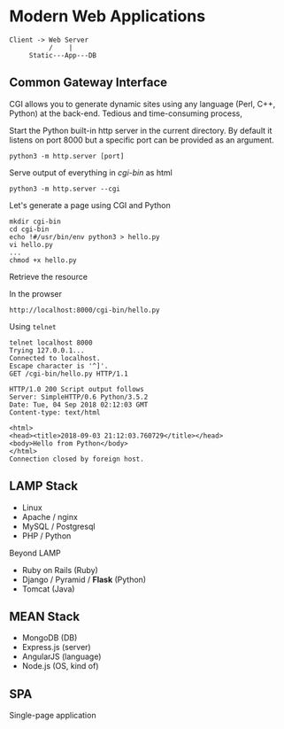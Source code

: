 # Modern Web Applications

```
Client -> Web Server
          /    | 
     Static---App---DB   
```

## Common Gateway Interface

CGI allows you to generate dynamic sites using any language (Perl, C++, Python) at the back-end. Tedious and time-consuming process, 

Start the Python built-in http server in the current directory. By default it listens on port 8000 but a specific port can be provided as an argument.

```
python3 -m http.server [port]
```
    
Serve output of everything in *cgi-bin* as html

```
python3 -m http.server --cgi
```

Let's generate a page using CGI and Python

```
mkdir cgi-bin
cd cgi-bin
echo !#/usr/bin/env python3 > hello.py
vi hello.py
...
chmod +x hello.py
```

Retrieve the resource

In the prowser

```
http://localhost:8000/cgi-bin/hello.py
```

Using `telnet`

```
telnet localhost 8000
Trying 127.0.0.1...
Connected to localhost.
Escape character is '^]'.
GET /cgi-bin/hello.py HTTP/1.1

HTTP/1.0 200 Script output follows
Server: SimpleHTTP/0.6 Python/3.5.2
Date: Tue, 04 Sep 2018 02:12:03 GMT
Content-type: text/html

<html>
<head><title>2018-09-03 21:12:03.760729</title></head>
<body>Hello from Python</body>
</html>
Connection closed by foreign host.

```

## LAMP Stack

* Linux
* Apache / nginx
* MySQL / Postgresql
* PHP / Python

Beyond LAMP

* Ruby on Rails (Ruby)
* Django / Pyramid / **Flask** (Python)
* Tomcat (Java)

## MEAN Stack

* MongoDB (DB)
* Express.js (server)
* AngularJS (language)
* Node.js (OS, kind of)

## SPA

Single-page application
